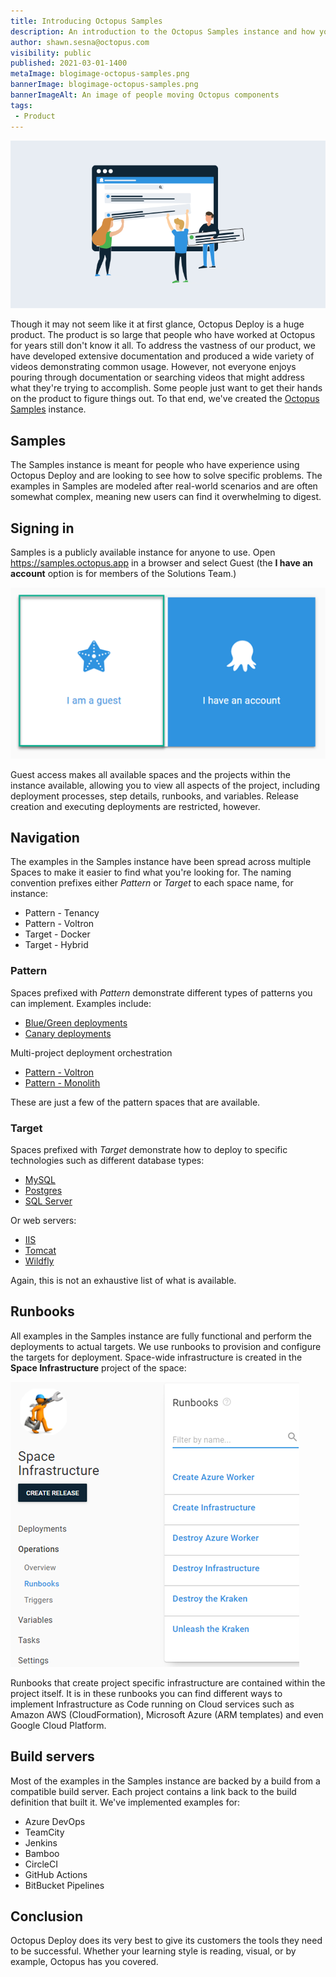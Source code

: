 ```yaml
---
title: Introducing Octopus Samples
description: An introduction to the Octopus Samples instance and how you can access it to see sample projects in Octopus Deploy.
author: shawn.sesna@octopus.com
visibility: public
published: 2021-03-01-1400
metaImage: blogimage-octopus-samples.png
bannerImage: blogimage-octopus-samples.png
bannerImageAlt: An image of people moving Octopus components
tags:
 - Product
---
```


![An image of people moving Octopus components](blogimage-octopus-samples.png)

Though it may not seem like it at first glance, Octopus Deploy is a huge product.  The product is so large that people who have worked at Octopus for years still don't know it all.  To address the vastness of our product, we have developed extensive documentation and produced a wide variety of videos demonstrating common usage.  However, not everyone enjoys pouring through documentation or searching videos that might address what they're trying to accomplish.  Some people just want to get their hands on the product to figure things out. To that end, we've created the [Octopus Samples](https://samples.octopus.app) instance.

## Samples

The Samples instance is meant for people who have experience using Octopus Deploy and are looking to see how to solve specific problems.  The examples in Samples are modeled after real-world scenarios and are often somewhat complex, meaning new users can find it overwhelming to digest.

## Signing in

Samples is a publicly available instance for anyone to use. Open https://samples.octopus.app in a browser and select Guest (the **I have an account** option is for members of the Solutions Team.)

![The Octopus Sample's sign-in page](octopus-sign-in.png)

Guest access makes all available spaces and the projects within the instance available, allowing you to view all aspects of the project, including deployment processes, step details, runbooks, and variables.  Release creation and executing deployments are restricted, however.

## Navigation

The examples in the Samples instance have been spread across multiple Spaces to make it easier to find what you're looking for.  The naming convention prefixes either _Pattern_ or _Target_ to each space name, for instance:

- Pattern - Tenancy
- Pattern - Voltron
- Target - Docker
- Target  - Hybrid

### Pattern

Spaces prefixed with _Pattern_ demonstrate different types of patterns you can implement.  Examples include:
- [Blue/Green deployments](https://samples.octopus.app/app#/Spaces-302)
- [Canary deployments](https://samples.octopus.app/app#/Spaces-542)

Multi-project deployment orchestration
- [Pattern - Voltron](https://samples.octopus.app/app#/Spaces-603)
- [Pattern - Monolith](https://samples.octopus.app/app#/Spaces-362)

These are just a few of the pattern spaces that are available.

### Target

Spaces prefixed with _Target_ demonstrate how to deploy to specific technologies such as different database types:
- [MySQL](https://samples.octopus.app/app#/Spaces-242)
- [Postgres](https://samples.octopus.app/app#/Spaces-243)
- [SQL Server](https://samples.octopus.app/app#/Spaces-106)

Or web servers:
- [IIS](https://samples.octopus.app/app#/Spaces-202)
- [Tomcat](https://samples.octopus.app/app#/Spaces-203)
- [Wildfly](https://samples.octopus.app/app#/Spaces-85)

Again, this is not an exhaustive list of what is available.

## Runbooks

All examples in the Samples instance are fully functional and perform the deployments to actual targets.  We use runbooks to provision and configure the targets for deployment.  Space-wide infrastructure is created in the **Space Infrastructure** project of the space:

![Octopus Space Infrastructure space](octopus-space-infrastructure.png)

Runbooks that create project specific infrastructure are contained within the project itself.  It is in these runbooks you can find different ways to implement Infrastructure as Code running on Cloud services such as Amazon AWS (CloudFormation), Microsoft Azure (ARM templates) and even Google Cloud Platform.

## Build servers

Most of the examples in the Samples instance are backed by a build from a compatible build server.  Each project contains a link back to the build definition that built it.  We've implemented examples for:

- Azure DevOps
- TeamCity
- Jenkins
- Bamboo
- CircleCI
- GitHub Actions
- BitBucket Pipelines

## Conclusion

Octopus Deploy does its very best to give its customers the tools they need to be successful.  Whether your learning style is reading, visual, or by example, Octopus has you covered.

